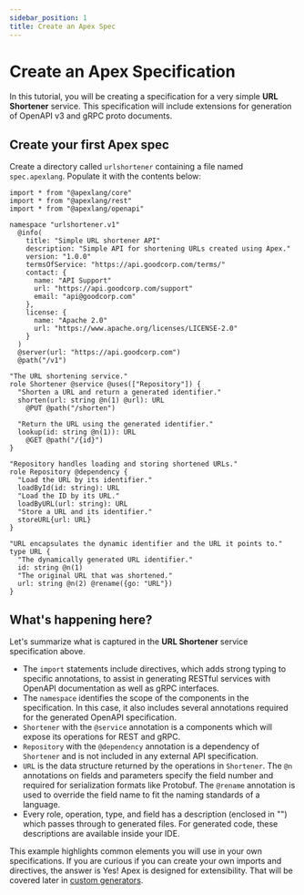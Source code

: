 ```yaml
---
sidebar_position: 1
title: Create an Apex Spec
---
```


# Create an Apex Specification

In this tutorial, you will be creating a specification for a very simple **URL Shortener** service. This specification will include extensions for generation of OpenAPI v3 and gRPC proto documents.

## Create your first Apex spec

Create a directory called `urlshortener` containing a file named `spec.apexlang`. Populate it with the contents below:

```apexlang title="spec.apexlang"
import * from "@apexlang/core"
import * from "@apexlang/rest"
import * from "@apexlang/openapi"

namespace "urlshortener.v1"
  @info(
    title: "Simple URL shortener API"
    description: "Simple API for shortening URLs created using Apex."
    version: "1.0.0"
    termsOfService: "https://api.goodcorp.com/terms/"
    contact: {
      name: "API Support"
      url: "https://api.goodcorp.com/support"
      email: "api@goodcorp.com"
    },
    license: {
      name: "Apache 2.0"
      url: "https://www.apache.org/licenses/LICENSE-2.0"
    }
  )
  @server(url: "https://api.goodcorp.com")
  @path("/v1")

"The URL shortening service."
role Shortener @service @uses(["Repository"]) {
  "Shorten a URL and return a generated identifier."
  shorten(url: string @n(1) @url): URL
    @PUT @path("/shorten")

  "Return the URL using the generated identifier."
  lookup(id: string @n(1)): URL
    @GET @path("/{id}")
}

"Repository handles loading and storing shortened URLs."
role Repository @dependency {
  "Load the URL by its identifier."
  loadById(id: string): URL
  "Load the ID by its URL."
  loadByURL(url: string): URL
  "Store a URL and its identifier."
  storeURL{url: URL}
}

"URL encapsulates the dynamic identifier and the URL it points to."
type URL {
  "The dynamically generated URL identifier."
  id: string @n(1)
  "The original URL that was shortened."
  url: string @n(2) @rename({go: "URL"})
}
```

## What's happening here?

Let's summarize what is captured in the **URL Shortener** service specification above.

* The `import` statements include directives, which adds strong typing to specific annotations, to assist in generating RESTful services with OpenAPI documentation as well as gRPC interfaces.
* The `namespace` identifies the scope of the components in the specification. In this case, it also includes several annotations required for the generated OpenAPI specification.
* `Shortener` with the `@service` annotation is a components which will expose its operations for REST and gRPC.
* `Repository` with the `@dependency` annotation is a dependency of `Shortener` and is not included in any external API specification.
* `URL` is the data structure returned by the operations in `Shortener`. The `@n` annotations on fields and parameters specify the field number and required for serialization formats like Protobuf. The `@rename` annotation is used to override the field name to fit the naming standards of a language.
* Every role, operation, type, and field has a description (enclosed in "") which passes through to generated files. For generated code, these descriptions are available inside your IDE.

This example highlights common elements you will use in your own specifications. If you are curious if you can create your own imports and directives, the answer is Yes! Apex is designed for extensibility. That will be covered later in [custom generators](/docs/customization/custom-generators.md).
